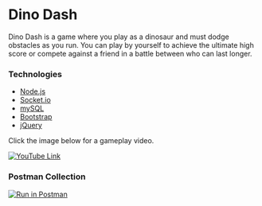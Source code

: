 # Dino Dash
Dino Dash is a game where you play as a dinosaur and must dodge obstacles as you run. You can play by yourself to achieve the ultimate high score or compete against a friend in a battle between who can last longer.

<!--http://dinodash.azurewebsites.net/ commented this out because site is down-->

### Technologies
- [Node.js](https://nodejs.org/en/)
- [Socket.io](https://socket.io/)
- [mySQL](https://www.mysql.com/)
- [Bootstrap](https://getbootstrap.com/)
- [jQuery](https://jquery.com/)

Click the image below for a gameplay video.

[![YouTube Link](https://img.youtube.com/vi/DW2far3z_Qs/0.jpg)](https://www.youtube.com/watch?v=DW2far3z_Qs)

### Postman Collection
[![Run in Postman](https://run.pstmn.io/button.svg)](https://app.getpostman.com/run-collection/fbe1c1fe4f9724df87ea)
